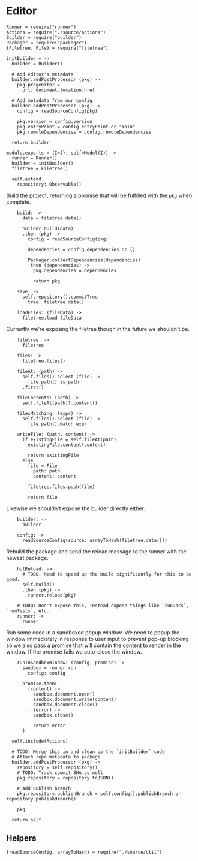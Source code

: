 Editor
======

    Runner = require("runner")
    Actions = require("./source/actions")
    Builder = require("builder")
    Packager = require("packager")
    {Filetree, File} = require("filetree")

    initBuilder = ->
      builder = Builder()

      # Add editor's metadata
      builder.addPostProcessor (pkg) ->
        pkg.progenitor =
          url: document.location.href

      # Add metadata from our config
      builder.addPostProcessor (pkg) ->
        config = readSourceConfig(pkg)

        pkg.version = config.version
        pkg.entryPoint = config.entryPoint or "main"
        pkg.remoteDependencies = config.remoteDependencies

      return builder

    module.exports = (I={}, self=Model(I)) ->
      runner = Runner()
      builder = initBuilder()
      filetree = Filetree()

      self.extend
        repository: Observable()

Build the project, returning a promise that will be fulfilled with the `pkg`
when complete.

        build: ->
          data = filetree.data()

          builder.build(data)
          .then (pkg) ->
            config = readSourceConfig(pkg)

            dependencies = config.dependencies or {}

            Packager.collectDependencies(dependencies)
            .then (dependencies) ->
              pkg.dependencies = dependencies

              return pkg

        save: ->
          self.repository().commitTree
            tree: filetree.data()

        loadFiles: (fileData) ->
          filetree.load fileData

Currently we're exposing the filetree though in the future we shouldn't be.

        filetree: ->
          filetree

        files: ->
          filetree.files()

        fileAt: (path) ->
          self.files().select (file) ->
            file.path() is path
          .first()

        fileContents: (path) ->
          self.fileAt(path)?.content()

        filesMatching: (expr) ->
          self.files().select (file) ->
            file.path().match expr

        writeFile: (path, content) ->
          if existingFile = self.fileAt(path)
            existingFile.content(content)

            return existingFile
          else
            file = File
              path: path
              content: content

            filetree.files.push(file)

            return file

Likewise we shouldn't expose the builder directly either.

        builder: ->
          builder

        config: ->
          readSourceConfig(source: arrayToHash(filetree.data()))

Rebuild the package and send the reload message to the runner with the newest package.

        hotReload: ->
          # TODO: Need to speed up the build significantly for this to be good.
          self.build()
          .then (pkg) ->
            runner.reload(pkg)

        # TODO: Don't expose this, instead expose things like `runDocs`, `runTests`, etc.
        runner: ->
          runner

Run some code in a sandboxed popup window. We need to popup the window immediately
in response to user input to prevent pop-up blocking so we also pass a promise
that will contain the content to render in the window. If the promise fails we
auto-close the window.

        runInSandboxWindow: (config, promise) ->
          sandbox = runner.run
            config: config

          promise.then(
            (content) ->
              sandbox.document.open()
              sandbox.document.write(content)
              sandbox.document.close()
            , (error) ->
              sandbox.close()

              return error
          )

      self.include(Actions)

      # TODO: Merge this in and clean up the `initBuilder` code
      # Attach repo metadata to package
      builder.addPostProcessor (pkg) ->
        repository = self.repository()
        # TODO: Track commit SHA as well
        pkg.repository = repository.toJSON()

        # Add publish branch
        pkg.repository.publishBranch = self.config().publishBranch or repository.publishBranch()

        pkg

      return self

Helpers
-------

    {readSourceConfig, arrayToHash} = require("./source/util")

